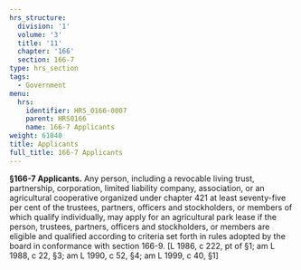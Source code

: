 ```yaml
---
hrs_structure:
  division: '1'
  volume: '3'
  title: '11'
  chapter: '166'
  section: 166-7
type: hrs_section
tags:
  - Government
menu:
  hrs:
    identifier: HRS_0166-0007
    parent: HRS0166
    name: 166-7 Applicants
weight: 61040
title: Applicants
full_title: 166-7 Applicants
---
```

**§166-7 Applicants.** Any person, including a revocable living trust, partnership, corporation, limited liability company, association, or an agricultural cooperative organized under chapter 421 at least seventy-five per cent of the trustees, partners, officers and stockholders, or members of which qualify individually, may apply for an agricultural park lease if the person, trustees, partners, officers and stockholders, or members are eligible and qualified according to criteria set forth in rules adopted by the board in conformance with section 166-9\. [L 1986, c 222, pt of §1; am L 1988, c 22, §3; am L 1990, c 52, §4; am L 1999, c 40, §1]